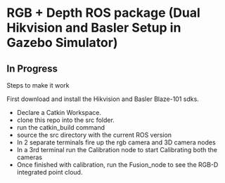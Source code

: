 # RGB + Depth ROS package (Dual Hikvision and Basler Setup in Gazebo Simulator)
## In Progress

Steps to make it work

First download and install the Hikvision and Basler Blaze-101 sdks. 

- Declare a Catkin Workspace.
- clone this repo into the src folder.
- run the catkin_build command
- source the src directory with the current ROS version
- In 2 separate terminals fire up the rgb camera and 3D camera nodes
- In a 3rd terminal run the Calibration node to start Calibrating both the cameras
- Once finished with calibration, run the Fusion_node to see the RGB-D integrated point cloud.

